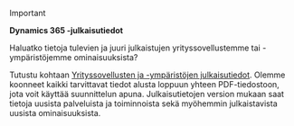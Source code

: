 > [!IMPORTANT]
> **Dynamics 365 -julkaisutiedot**
>
> Haluatko tietoja tulevien ja juuri julkaistujen yrityssovellustemme tai -ympäristöjemme ominaisuuksista? 
> 
> Tutustu kohtaan [Yrityssovellusten ja -ympäristöjen julkaisutiedot](https://go.microsoft.com/fwlink/?linkid=2010158). Olemme koonneet kaikki tarvittavat tiedot alusta loppuun yhteen PDF-tiedostoon, jota voit käyttää suunnittelun apuna. Julkaisutietojen version mukaan saat tietoja uusista palveluista ja toiminnoista sekä myöhemmin julkaistavista uusista ominaisuuksista.
